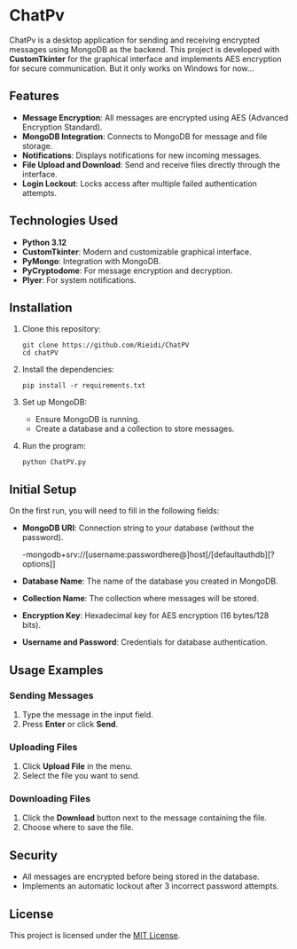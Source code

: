 # ChatPv

ChatPv is a desktop application for sending and receiving encrypted messages using MongoDB as the backend. This project is developed with **CustomTkinter** for the graphical interface and implements AES encryption for secure communication. But it only works on Windows for now...

## Features

- **Message Encryption**: All messages are encrypted using AES (Advanced Encryption Standard).
- **MongoDB Integration**: Connects to MongoDB for message and file storage.
- **Notifications**: Displays notifications for new incoming messages.
- **File Upload and Download**: Send and receive files directly through the interface.
- **Login Lockout**: Locks access after multiple failed authentication attempts.

## Technologies Used

- **Python 3.12**
- **CustomTkinter**: Modern and customizable graphical interface.
- **PyMongo**: Integration with MongoDB.
- **PyCryptodome**: For message encryption and decryption.
- **Plyer**: For system notifications.

## Installation

1. Clone this repository:
   ```
   git clone https://github.com/Rieidi/ChatPV
   cd chatPV
   ```

2. Install the dependencies:
   ```
   pip install -r requirements.txt
   ```

3. Set up MongoDB:
   - Ensure MongoDB is running.
   - Create a database and a collection to store messages.

4. Run the program:
   ```
   python ChatPV.py
   ```

## Initial Setup

On the first run, you will need to fill in the following fields:

- **MongoDB URI**: Connection string to your database (without the password).
  
   -mongodb+srv://[username:passwordhere@]host[/[defaultauthdb][?options]] 
- **Database Name**: The name of the database you created in MongoDB.
- **Collection Name**: The collection where messages will be stored.
- **Encryption Key**: Hexadecimal key for AES encryption (16 bytes/128 bits).
- **Username and Password**: Credentials for database authentication.

## Usage Examples

### Sending Messages
1. Type the message in the input field.
2. Press **Enter** or click **Send**.

### Uploading Files
1. Click **Upload File** in the menu.
2. Select the file you want to send.

### Downloading Files
1. Click the **Download** button next to the message containing the file.
2. Choose where to save the file.

## Security

- All messages are encrypted before being stored in the database.
- Implements an automatic lockout after 3 incorrect password attempts.

## License

This project is licensed under the [MIT License](LICENSE).
